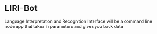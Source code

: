 # LIRI-Bot
Language Interpretation and Recognition Interface will be a command line node app that takes in parameters and gives you back data
